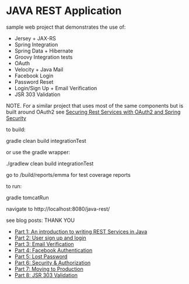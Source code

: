 JAVA REST Application
====================

sample web project that demonstrates the use of:

 * Jersey + JAX-RS
 * Spring Integration
 * Spring Data + Hibernate
 * Groovy Integration tests
 * OAuth
 * Velocity + Java Mail
 * Facebook Login
 * Password Reset
 * Login/Sign Up + Email Verification
 * JSR 303 Validation

 NOTE. For a similar project that uses most of the same components but is built around OAuth2 see
  <a href="http://porterhead.blogspot.co.uk/2014/05/securing-rest-services-with-spring.html">Securing Rest Services with OAuth2 and Spring Security</a>

to build:

gradle clean build integrationTest

or use the gradle wrapper:

./gradlew clean build integrationTest

go to /build/reports/emma for test coverage reports

to run:

gradle tomcatRun

navigate to http://localhost:8080/java-rest/

see blog posts:
THANK YOU

<ul>
<li><a href="http://porterhead.blogspot.co.uk/2013/01/writing-rest-services-in-java-part-1.html">Part 1: An introduction to writing REST Services in Java</a></li>
<li><a href="http://porterhead.blogspot.co.uk/2013/01/writing-rest-services-in-java-part-2.html">Part 2: User sign up and login</a></li>
<li><a href="http://porterhead.blogspot.co.uk/2013/01/writing-rest-services-in-java-part-3.html">Part 3: Email Verification</a></li>
<li><a href="http://porterhead.blogspot.co.uk/2013/01/writing-rest-services-in-java-part-4.html">Part 4: Facebook Authentication</a></li>
<li><a href="http://porterhead.blogspot.co.uk/2013/01/writing-rest-services-in-java-part-5.html">Part 5: Lost Password</a></li>
<li><a href="http://porterhead.blogspot.co.uk/2013/01/writing-rest-services-in-java-part-6.html">Part 6: Security &amp; Authorization</a></li>
<li><a href="http://porterhead.blogspot.co.uk/2013/03/writing-rest-services-in-java-part-7.html">Part 7: Moving to Production</a></li>
<li><a href="http://porterhead.blogspot.co.uk/2013/05/writing-rest-services-in-java-part-8.html">Part 8: JSR 303 Validation</a></li>
</ul>

